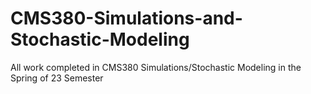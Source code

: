 # CMS380-Simulations-and-Stochastic-Modeling
All work completed in CMS380 Simulations/Stochastic Modeling in the Spring of 23 Semester
